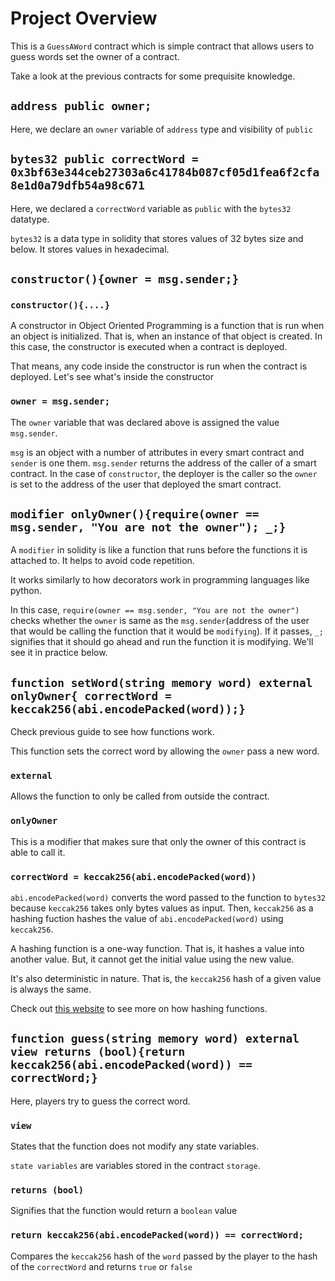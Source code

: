 # Project Overview

This is a `GuessAWord` contract which is simple contract that allows users to guess words set the owner of a contract.

Take a look at the previous contracts for some prequisite knowledge.

## `address public owner;`

Here, we declare an `owner` variable of `address` type and visibility of `public`

## `bytes32 public correctWord = 0x3bf63e344ceb27303a6c41784b087cf05d1fea6f2cfa8e1d0a79dfb54a98c671`

Here, we declared a `correctWord` variable as `public` with the `bytes32` datatype.

`bytes32` is a data type in solidity that stores values of 32 bytes size and below. It stores values in hexadecimal.

## `constructor(){owner = msg.sender;}`

### `constructor(){....}`

A constructor in Object Oriented Programming is a function that is run when an object is initialized. That is, when an instance of that object is created.
In this case, the constructor is executed when a contract is deployed. 

That means, any code inside the constructor is run when the contract is deployed. Let's see what's inside the constructor

### `owner = msg.sender;`

The `owner` variable that was declared above is assigned the value `msg.sender`.

`msg` is an object with a number of attributes in every smart contract and `sender` is one them. `msg.sender` returns the address of the caller of a smart contract.
In the case of `constructor`, the deployer is the caller so the `owner` is set to the address of the user that deployed the smart contract.

## `modifier onlyOwner(){require(owner == msg.sender, "You are not the owner"); _;}`

A `modifier` in solidity is like a function that runs before the functions it is attached to. It helps to avoid code repetition.

It works similarly to how decorators work in programming languages like python.

In this case, `require(owner == msg.sender, "You are not the owner")` checks whether the `owner` is same as the `msg.sender`(address of the user that would be calling the function that it would be `modifying`). If it passes, `_;` signifies that it should go ahead and run the function it is modifying. We'll see it in practice below.

## `function setWord(string memory word) external onlyOwner{ correctWord = keccak256(abi.encodePacked(word));}`

Check previous guide to see how functions work.

This function sets the correct word by allowing the `owner` pass a new word.

### `external`

Allows the function to only be called from outside the contract.

### `onlyOwner`

This is a modifier that makes sure that only the owner of this contract is able to call it.

### `correctWord = keccak256(abi.encodePacked(word))`

`abi.encodePacked(word)` converts the word passed to the function to `bytes32` because `keccak256` takes only bytes values as input. Then, `keccak256` as a hashing fuction hashes the value of `abi.encodePacked(word)` using `keccak256`.

A hashing function is a one-way function. That is, it hashes a value into another value. But, it cannot get the initial value using the new value.

It's also deterministic in nature. That is, the `keccak256` hash of a given value is always the same.

Check out [this website](https://emn178.github.io/online-tools/keccak_256.html) to see more on how hashing functions.

## `function guess(string memory word) external view returns (bool){return keccak256(abi.encodePacked(word)) == correctWord;}`

Here, players try to guess the correct word.

### `view`

States that the function does not modify any state variables.

`state variables` are variables stored in the contract `storage`.

### `returns (bool)`

Signifies that the function would return a `boolean` value

### `return keccak256(abi.encodePacked(word)) == correctWord;`

Compares the `keccak256` hash of the `word` passed by the player to the hash of the `correctWord` and returns `true` or `false`